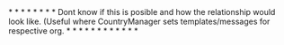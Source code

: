 <!-- *********************** GET ********************** -->
<!-- Get All Users --> *
<!-- Get All Roles --> *
<!-- Get All Groups -->*
<!-- Get All Orgs -->*
<!-- Get All UserDetails (Org + Role + Group + Reminder) -->
<!-- Get Users By Group -->
<!-- Get All Groups By Users -->*
<!-- Get Users By Organization -->*
<!-- Get All User Templates/reminders -->*
<!-- Get Templates/reminders By Group -->*
<!--??????????? Get Templates/reminders By Role/Org ?????????--> Dont know if this is posible and how the relationship would look like. (Useful where CountryManager sets templates/messages for respective org.
<!-- Get UserById -->*
<!-- Get RoleById -->*
<!-- Get GroupById -->*
<!-- Get TemplateById -->*

<!-- *********************** POST ********************** -->
<!-- Create User -->*
<!-- Create Group -->*
<!-- Create Organization -->*
<!-- Create Message/Template/Reminder -->*

<!-- *********************** UPDATE ********************** -->
<!-- Update User -->*
<!-- Update Group -->*
<!-- Update Organization -->*
<!-- Update Message/Template/Reminder -->*

<!-- *********************** DELETE ********************** -->
<!-- Delete User -->
<!-- Delete Group -->
<!-- Delete Reminder/Template -->
<!-- Delete Group -->
